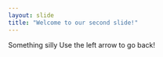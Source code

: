 ```yaml
---
layout: slide
title: "Welcome to our second slide!"
---
```

Something silly
Use the left arrow to go back!